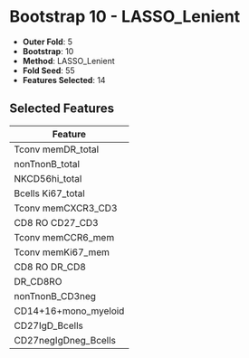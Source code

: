 # Bootstrap 10 - LASSO_Lenient

- **Outer Fold**: 5
- **Bootstrap**: 10
- **Method**: LASSO_Lenient
- **Fold Seed**: 55
- **Features Selected**: 14

## Selected Features

| Feature |
|---------|
| Tconv memDR_total |
| nonTnonB_total |
| NKCD56hi_total |
| Bcells Ki67_total |
| Tconv memCXCR3_CD3 |
| CD8 RO CD27_CD3 |
| Tconv memCCR6_mem |
| Tconv memKi67_mem |
| CD8 RO DR_CD8 |
| DR_CD8RO |
| nonTnonB_CD3neg |
| CD14+16+mono_myeloid |
| CD27IgD_Bcells |
| CD27negIgDneg_Bcells |
